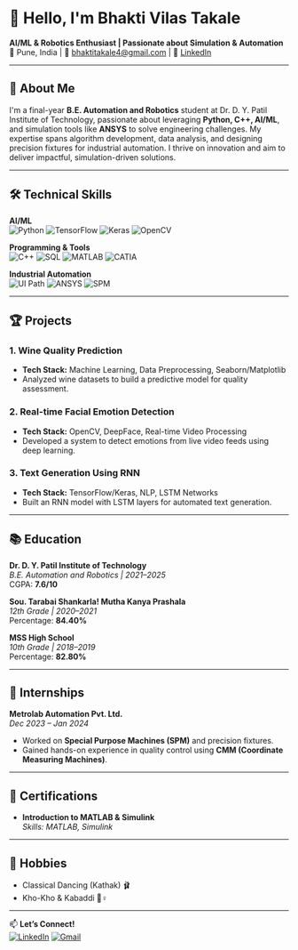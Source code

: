 # 👋 Hello, I'm Bhakti Vilas Takale

**AI/ML & Robotics Enthusiast | Passionate about Simulation & Automation**  
📍 Pune, India | 📧 [bhaktitakale4@gmail.com](mailto:bhaktitakale4@gmail.com) | 🔗 [LinkedIn](https://www.linkedin.com/in/bhakti-takale-a3b7b42b9)

---

## 🚀 About Me
I'm a final-year **B.E. Automation and Robotics** student at Dr. D. Y. Patil Institute of Technology, passionate about leveraging **Python, C++, AI/ML**, and simulation tools like **ANSYS** to solve engineering challenges. My expertise spans algorithm development, data analysis, and designing precision fixtures for industrial automation. I thrive on innovation and aim to deliver impactful, simulation-driven solutions.

---

## 🛠️ Technical Skills

**AI/ML**  
![Python](https://img.shields.io/badge/-Python-3776AB?logo=python&logoColor=white)
![TensorFlow](https://img.shields.io/badge/-TensorFlow-FF6F00?logo=tensorflow&logoColor=white)
![Keras](https://img.shields.io/badge/-Keras-D00000?logo=keras&logoColor=white)
![OpenCV](https://img.shields.io/badge/-OpenCV-5C3EE8?logo=opencv&logoColor=white)

**Programming & Tools**  
![C++](https://img.shields.io/badge/-C++-00599C?logo=c%2B%2B&logoColor=white)
![SQL](https://img.shields.io/badge/-SQL-4479A1?logo=mysql&logoColor=white)
![MATLAB](https://img.shields.io/badge/-MATLAB-0076A8?logo=mathworks&logoColor=white)
![CATIA](https://img.shields.io/badge/-CATIA-005386?logo=catia&logoColor=white)

**Industrial Automation**  
![UI Path](https://img.shields.io/badge/-UI%20Path-43B02A)
![ANSYS](https://img.shields.io/badge/-ANSYS-FFB71B)
![SPM](https://img.shields.io/badge/-Special_Purpose_Machines-2C3E50)

---

## 🏆 Projects

### 1. Wine Quality Prediction
- **Tech Stack:** Machine Learning, Data Preprocessing, Seaborn/Matplotlib
- Analyzed wine datasets to build a predictive model for quality assessment.

### 2. Real-time Facial Emotion Detection
- **Tech Stack:** OpenCV, DeepFace, Real-time Video Processing
- Developed a system to detect emotions from live video feeds using deep learning.

### 3. Text Generation Using RNN
- **Tech Stack:** TensorFlow/Keras, NLP, LSTM Networks
- Built an RNN model with LSTM layers for automated text generation.

---

## 📚 Education

**Dr. D. Y. Patil Institute of Technology**  
*B.E. Automation and Robotics | 2021–2025*  
CGPA: **7.6/10**

**Sou. Tarabai Shankarla! Mutha Kanya Prashala**  
*12th Grade | 2020–2021*  
Percentage: **84.40%**

**MSS High School**  
*10th Grade | 2018–2019*  
Percentage: **82.80%**

---

## 💼 Internships

**Metrolab Automation Pvt. Ltd.**  
*Dec 2023 – Jan 2024*  
- Worked on **Special Purpose Machines (SPM)** and precision fixtures.
- Gained hands-on experience in quality control using **CMM (Coordinate Measuring Machines)**.

---

## 📜 Certifications
- **Introduction to MATLAB & Simulink**  
  *Skills: MATLAB, Simulink*

---

## 🎨 Hobbies
- Classical Dancing (Kathak) 🩰
- Kho-Kho & Kabaddi 🏃♀️

---

📫 **Let’s Connect!**  
[![LinkedIn](https://img.shields.io/badge/LinkedIn-0077B5?style=for-the-badge&logo=linkedin&logoColor=white)](https://www.linkedin.com/in/bhakti-takale-a3b7b42b9)
[![Gmail](https://img.shields.io/badge/Gmail-D14836?style=for-the-badge&logo=gmail&logoColor=white)](mailto:bhaktitakale4@gmail.com)
